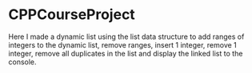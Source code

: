 # CPPCourseProject

Here I made a dynamic list using the list data structure to add ranges of integers to the dynamic list, remove ranges, 	insert 1 integer, remove 1 integer, remove all duplicates in the list and display the linked list to the console.
